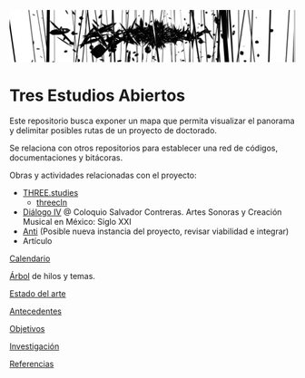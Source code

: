 ![portada](https://github.com/EmilioOcelotl/tres-estudios-abiertos/blob/main/img/bannerPrincipal.png)

# Tres Estudios Abiertos

Este repositorio busca exponer un mapa que permita visualizar el panorama y delimitar posibles rutas de un proyecto de doctorado. 

Se relaciona con otros repositorios para establecer una red de códigos, documentaciones y bitácoras. 

Obras y actividades relacionadas con el proyecto:

- [THREE.studies](https://github.com/EmilioOcelotl/THREE.studies)
  - [threecln](https://github.com/EmilioOcelotl/THREE.studies/tree/main/threecln)
- [Diálogo IV](https://github.com/EmilioOcelotl/dialogoIV) @ Coloquio Salvador Contreras. Artes Sonoras y Creación Musical en México: Siglo XXI
- [Anti](https://github.com/EmilioOcelotl/Anti) (Posible nueva instancia del proyecto, revisar viabilidad e integrar) 
- Artículo 

[Calendario](https://github.com/EmilioOcelotl/tres-estudios-abiertos/tree/main/calendario)

[Árbol](https://github.com/EmilioOcelotl/tres-estudios-abiertos/tree/main/pdf/diagrama.pdf) de hilos y temas.

[Estado del arte](https://github.com/EmilioOcelotl/tres-estudios-abiertos/tree/main/estado)

[Antecedentes](https://github.com/EmilioOcelotl/tres-estudios-abiertos/tree/main/antecedentes)

[Objetivos](https://github.com/EmilioOcelotl/tres-estudios-abiertos/tree/main/objetivos)

[Investigación](https://github.com/EmilioOcelotl/tres-estudios-abiertos/tree/main/inv)

[Referencias](https://github.com/EmilioOcelotl/tres-estudios-abiertos/blob/main/referencias)


